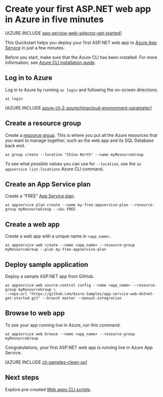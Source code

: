 <properties
    pageTitle="Create your first ASP.NET web app in Azure in five minutes | Azure"
    description="Learn how easy it is to run web apps in App Service by deploying a sample ASP.NET app."
    services="app-service\web"
    documentationcenter=""
    author="cephalin"
    manager="wpickett"
    editor="" />
<tags
    ms.assetid="b1e6bd58-48d1-4007-9d6c-53fd6db061e3"
    ms.service="app-service-web"
    ms.workload="web"
    ms.tgt_pltfrm="na"
    ms.devlang="na"
    ms.topic="hero-article"
    ms.date="03/17/2017"
    wacn.date=""
    ms.author="cephalin" />

# Create your first ASP.NET web app in Azure in five minutes

[AZURE.INCLUDE [app-service-web-selector-get-started](../../includes/app-service-web-selector-get-started.md)] 

This Quickstart helps you deploy your first ASP.NET web app to [Azure App Service](/documentation/articles/app-service-value-prop-what-is/) in just a few minutes.

Before you start, make sure that the Azure CLI has been installed. For more information, see [Azure CLI installation guide](https://docs.microsoft.com/cli/azure/install-azure-cli).

## Log in to Azure
Log in to Azure by running `az login` and following the on-screen directions.

    az login

[AZURE.INCLUDE [azure-cli-2-azurechinacloud-environment-parameter](../../includes/azure-cli-2-azurechinacloud-environment-parameter.md)]

## Create a resource group   
Create a [resource group](/documentation/articles/resource-group-overview/). This is where you put all the Azure resources that you want to manage together, such as 
the web app and its SQL Database back end.

    az group create --location "China North" --name myResourceGroup

To see what possible values you can use for `--location`, use the `az appservice list-locations` Azure CLI command.

## Create an App Service plan
Create a "FREE" [App Service plan](/documentation/articles/azure-web-sites-web-hosting-plans-in-depth-overview/). 

    az appservice plan create --name my-free-appservice-plan --resource-group myResourceGroup --sku FREE

## Create a web app
Create a web app with a unique name in `<app_name>`.

    az appservice web create --name <app_name> --resource-group myResourceGroup --plan my-free-appservice-plan

## Deploy sample application
Deploy a sample ASP.NET app from GitHub.

    az appservice web source-control config --name <app_name> --resource-group myResourceGroup \
    --repo-url "https://github.com/Azure-Samples/app-service-web-dotnet-get-started.git" --branch master --manual-integration 

## Browse to web app
To see your app running live in Azure, run this command.

    az appservice web browse --name <app_name> --resource-group myResourceGroup

Congratulations, your first ASP.NET web app is running live in Azure App Service.

[AZURE.INCLUDE [cli-samples-clean-up](../../includes/cli-samples-clean-up.md)]

## Next steps

Explore pre-created [Web apps CLI scripts](/documentation/articles/app-service-cli-samples/).